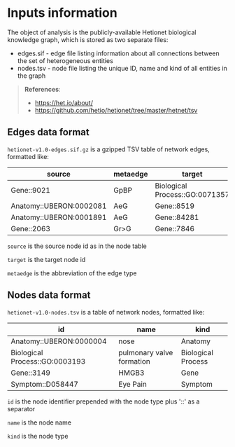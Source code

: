 # Inputs information
The object of analysis is the publicly-available Hetionet biological knowledge graph, which is stored as two separate files:
- edges.sif - edge file listing information about all connections between the set of heterogeneous entities
- nodes.tsv - node file listing the unique ID, name and kind of all entities in the graph

> **References**:
>- https://het.io/about/
>- https://github.com/hetio/hetionet/tree/master/hetnet/tsv

## Edges data format
`hetionet-v1.0-edges.sif.gz` is a gzipped TSV table of network edges, formatted like:

| source                  | metaedge | target                         |
|-------------------------|----------|--------------------------------|
| Gene::9021              | GpBP     | Biological Process::GO:0071357 |
| Anatomy::UBERON:0002081 | AeG      | Gene::8519                     |
| Anatomy::UBERON:0001891 | AeG      | Gene::84281                    |
| Gene::2063              | Gr>G     | Gene::7846                     |

`source` is the source node id as in the node table

`target` is the target node id

`metaedge` is the abbreviation of the edge type

## Nodes data format
`hetionet-v1.0-nodes.tsv` is a table of network nodes, formatted like:

| id                             | name                      | kind               |
|--------------------------------|---------------------------|--------------------|
| Anatomy::UBERON:0000004        | nose                      | Anatomy            |
| Biological Process::GO:0003193 | pulmonary valve formation | Biological Process |
| Gene::3149                     | HMGB3                     | Gene               |
| Symptom::D058447               | Eye Pain                  | Symptom            |

`id` is the node identifier prepended with the node type plus '::' as a separator

`name` is the node name

`kind` is the node type